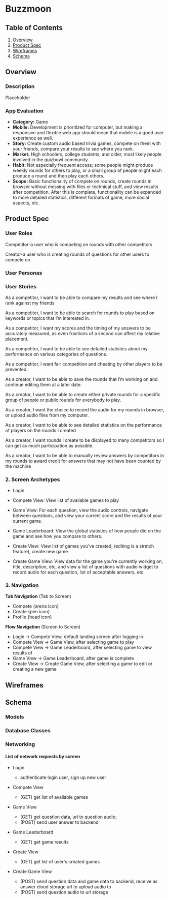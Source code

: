 

# Buzzmoon

## Table of Contents
1. [Overview](#Overview)
1. [Product Spec](#Product-Spec)
1. [Wireframes](#Wireframes)
1. [Schema](#Schema)

## Overview
### Description
Placeholder
### App Evaluation
- **Category:** Game
- **Mobile:** Development is prioritized for computer, but making a responsive and flexible web app should mean that mobile is a good user experience as well.
- **Story:** Create custom audio based trivia games, compete on them with your friends, compare your results to see where you rank.
- **Market:** High schoolers, college students, and older, most likely people involved in the quizbowl community. 
- **Habit:** Not especially frequent access; some people might produce weekly rounds for others to play, or a small group of people might each produce a round and then play each others.
- **Scope:** Basic functionality of compete on rounds, create rounds in browser without messing with files or technical stuff, and view results after competition. After this is complete, functionality can be expanded to more detailed statistics, different formats of game, more social aspects, etc. 

## Product Spec

### User Roles

Competitor-a user who is competing on rounds with other competitors

Creator-a user who is creating rounds of questions for other users to compete on

### User Personas


### User Stories

As a competitor, I want to be able to compare my results and see where I rank against my friends

As a competitor, I want to be able to search for rounds to play based on keywords or topics that I’m interested in.

As a competitor, I want my scores and the timing of my answers to be accurately measured, as even fractions of a second can affect my relative placement.

As a competitor, I want to be able to see detailed statistics about my performance on various categories of questions. 

As a competitor, I want fair competition and cheating by other players to be prevented.

As a creator, I want to be able to save the rounds that I’m working on and continue editing them at a later date.

As a creator, I want to be able to create either private rounds for a specific group of people or public rounds for everybody to play. 

As a creator, I want the choice to record the audio for my rounds in browser, or upload audio files from my computer. 

As a creator, I want to be able to see detailed statistics on the performance of players on the rounds I created

As a creator, I want rounds I create to be displayed to many competitors so I can get as much participation as possible. 

As a creator, I want to be able to manually review answers by competitors in my rounds to award credit for answers that may not have been counted by the machine

### 2. Screen Archetypes

* Login
* Compete View: View list of available games to play
* Game View: For each question, view the audio controls, navigate between questions, and view your current score and the results of your current game.
* Game Leaderboard: View the global statistics of how people did on the game and see how you compare to others. 

* Create View: View list of games you've created, (editing is a stretch feature), create new game
* Create Game View: View data for the game you're currently working on, title, description, etc, and view a list of questions with audio widget to record audio for each question, list of acceptable answers, etc.


### 3. Navigation

**Tab Navigation** (Tab to Screen)

* Compete {arena icon}
* Create  {pen icon}
* Profile {head icon}

**Flow Navigation** (Screen to Screen)

* Login -> Compete View, default landing screen after logging in
* Compete View -> Game View, after selecting game to play
* Compete View -> Game Leaderboard, after selecting game to view results of
* Game View -> Game Leaderboard, after game is complete
* Create View -> Create Game View, after selecting a game to edit or creating a new game



## Wireframes





## Schema 
### Models
### Database Classes


   
### Networking
#### List of network requests by screen

- Login
  - authenticate login user, sign up new user
  
- Compete View
  - (GET) get list of available games
- Game View
  - (GET) get question data, url to question audio;
  - (POST) send user answer to backend
- Game Leaderboard 
  - (GET) get game results
- Create View
  - (GET) get list of user's created games
- Create Game View
  - (POST) send question data and game data to backend, receive as answer cloud storage url to upload audio to
  - (POST) send question audio to url storage
   

